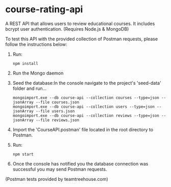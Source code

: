 # course-rating-api
A REST API that allows users to review educational courses. It includes bcrypt user authentication. (Requires Node.js & MongoDB)

To test this API with the provided collection of Postman requests, please follow the instructions below:

1. Run:

       npm install  
       
2. Run the Mongo daemon

3. Seed the database:In the console navigate to the project's 'seed-data' folder and run...

       mongoimport.exe --db course-api --collection courses --type=json --jsonArray --file courses.json
       mongoimport.exe --db course-api --collection users --type=json --jsonArray --file users.json
       mongoimport.exe --db course-api --collection reviews --type=json --jsonArray --file reviews.json  
    
4. Import the 'CourseAPI.postman' file located in the root directory to Postman. 

5. Run:
                
       npm start
       
6. Once the console has notified you the database connection was successful you may send Postman requests.


(Postman tests provided by teamtreehouse.com)
